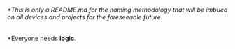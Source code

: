 <h6>*This is only a README.md for the naming methodology that will be imbued on all devices and projects for the foreseeable future.</h6>
<p>*Everyone needs <b>logic</b>.</p>
